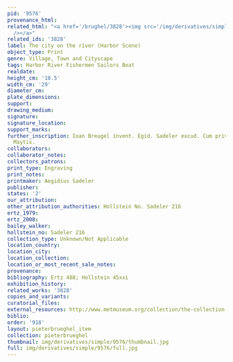 ```yaml
---
pid: '9576'
provenance_html: 
related_html: "<a href='/brughel/3828'><img src='/img/derivatives/simple/3828/thumbnail.jpg'
  /></a>"
related_ids: '3828'
label: The city on the river (Harbor Scene)
object_type: Print
genre: Village, Town and Cityscape
tags: Harbor River Fishermen Sailors Boat
realdate: 
height_cm: '18.5'
width_cm: '29'
diameter_cm: 
plate_dimensions: 
support: 
drawing_medium: 
signature: 
signature_location: 
support_marks: 
further_inscription: Ioan Breugel invent. Egid. Sadeler excud. Cum privil. Sac. Caes.
  Maytis.
collaborators: 
collaborator_notes: 
collectors_patrons: 
print_type: Engraving
print_notes: 
printmaker: Aegidius Sadeler
publisher: 
states: '2'
our_attribution: 
other_attribution_authorities: Hollstein No. Sadeler 216
ertz_1979: 
ertz_2008: 
bailey_walker: 
hollstein_no: Sadeler 216
collection_type: Unknown/Not Applicable
location_country: 
location_city: 
location_collection: 
location_or_most_recent_sale_notes: 
provenance: 
bibliography: Ertz 488; Hollstein 45xxi
exhibition_history: 
related_works: '3828'
copies_and_variants: 
curatorial_files: 
external_resources: http://www.metmuseum.org/collection/the-collection-online/search/415891
biblio: 
order: '918'
layout: pieterbrueghel_item
collection: pieterbrueghel
thumbnail: img/derivatives/simple/9576/thumbnail.jpg
full: img/derivatives/simple/9576/full.jpg
---
```

